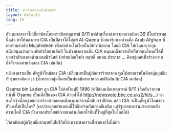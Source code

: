 ```yaml
---
title: จากกัวเตมาลาถึงนิวยอร์ค
layout: default
lang: th
---
```


<p>กัวเตมาลาอาจไม่เกี่ยวข้องโดยตรงกับเหตุการณ์ 9/11 แต่อ่านเรื่องสงครามกลางเมือง 36 ปีในประเทศนี้แล้ว ทำให้มองภาพ CIA เป็นปีศาจได้ไม่แพ้ Al-Qaeda ซึ่งสมาชิกบางส่วนคือ Arab Afghan ที่เคยร่วมรบกับ Mujahideen เพื่อต่อต้านโซเวียตในอัฟกานิสถาน โดยมี CIA ให้เงินและอาวุธสนับสนุนผ่านกองทัพปากีสถานอีกที ในช่วงสงครามเย็น CIA หนุนเผด็จการหรือปีศาจตนไหนก็ได้ที่บอกว่าตัวเองต่อต้านคอมมิวนิสต์ (อย่าแปลกใจถ้า สฤษดิ์ ถนอม ประภาส … คือกลุ่มคนที่สร้างความมั่งคั่งจากเศษเงินของ CIA เช่นกัน)</p>
<p>หลังสงครามเย็น ศัตรูตัวใหม่ของ CIA เปลี่ยนมาเป็นผู้ก่อการร้ายสากล พูดให้ตรงกว่านั้นคือกลุ่มมุสลิมหัวรุนแรงติดอาวุธ (ซึ่งหลายกลุ่มก็เคยเป็นพันธมิตรเก่าและเคยฝึกฝนกับ CIA มาก่อน)</p>
<p>Osama bin Laden ถูก CIA ไล่ล่าตั้งแต่ปี 1996 ห้าปีก่อนเกิดเหตุการณ์ 9/11 (ลือกันว่าก่อนหน้านี้ Osama เป็นเด็กปั้นของ CIA ด้วยซ้ำไป <a href="http://newsvote.bbc.co.uk/2/hi/south_asia/155236.stm">http://newsvote.bbc.co.uk/2/hi/s...</a>) น่าสนใจว่าเมื่อกลุ่มก่อการร้ายสากลลดพลังลงมากจากเมื่อสิบกว่าปีก่อน แล้ว CIA จะปั้นศัตรูตัวใหม่ของตัวเองให้เป็นใคร? (เดาว่าคงยกตำแหน่งนี้ให้อิหร่านกับเกาหลีเหนือ แต่รัฐบาลทหารพม่าคงรอดตัว ตราบใดที่ CIA ยังหาผลประโยชน์จากแหล่งผลิตเฮโรอีนที่ใหญ่ที่สุดในโลกได้)</p>
<p>ไว้อาลัยแด่ผู้บริสุทธิ์มากมายที่เสียชีวิตไปเพราะสงครามที่พวกเขาไม่ได้ก่อ</p>
